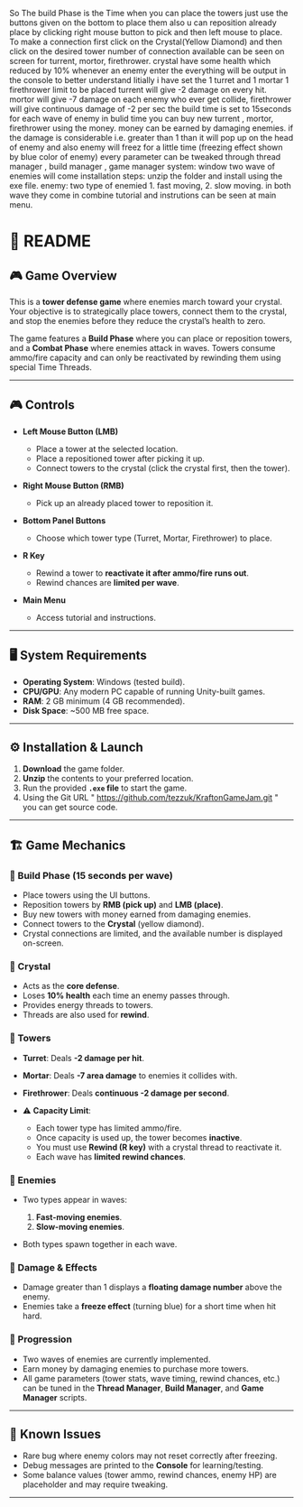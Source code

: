 So The build Phase is the Time when you can place the towers just use the buttons given on the bottom to place them also u can reposition already place by clicking right mouse button to pick and then left mouse to place. 
To make a connection first click on the Crystal(Yellow Diamond) and then click on the desired tower
number of connection available can be seen on screen for turrent, mortor, firethrower.
crystal have some health which reduced by 10% whenever an enemy enter the 
everything will be output in the console to better understand 
Iitially i have set the 1 turret and 1 mortar 1 firethrower limit to be placed
turrent will give -2 damage on every hit. mortor will give -7 damage on each enemy who ever get collide, firethrower will give continuous damage of -2 per sec
the build time is set to 15seconds for each wave of enemy
in bulid time you can buy new turrent , mortor, firethrower using the money.
money can be earned by damaging enemies.
if the damage is considerable i.e. greater than 1 than it will pop up on the head of enemy and also enemy will freez for a little time (freezing effect shown by blue color of enemy)
every parameter can be tweaked through thread manager , build manager , game manager
system: window 
two wave of enemies will come
installation steps: unzip the folder and install using the exe file.
enemy: two type of enemied 1. fast moving, 2. slow moving. in both wave they come in combine
tutorial and instrutions can be seen at main menu.

# 📘 README

## 🎮 Game Overview

This is a **tower defense game** where enemies march toward your crystal.
Your objective is to strategically place towers, connect them to the crystal, and stop the enemies before they reduce the crystal’s health to zero.

The game features a **Build Phase** where you can place or reposition towers, and a **Combat Phase** where enemies attack in waves. Towers consume ammo/fire capacity and can only be reactivated by rewinding them using special Time Threads.

---

## 🎮 Controls

* **Left Mouse Button (LMB)**

  * Place a tower at the selected location.
  * Place a repositioned tower after picking it up.
  * Connect towers to the crystal (click the crystal first, then the tower).
* **Right Mouse Button (RMB)**

  * Pick up an already placed tower to reposition it.
* **Bottom Panel Buttons**

  * Choose which tower type (Turret, Mortar, Firethrower) to place.
* **R Key**

  * Rewind a tower to **reactivate it after ammo/fire runs out**.
  * Rewind chances are **limited per wave**.
* **Main Menu**

  * Access tutorial and instructions.

---

## 🖥️ System Requirements

* **Operating System**: Windows (tested build).
* **CPU/GPU**: Any modern PC capable of running Unity-built games.
* **RAM**: 2 GB minimum (4 GB recommended).
* **Disk Space**: \~500 MB free space.

---

## ⚙️ Installation & Launch

1. **Download** the game folder.
2. **Unzip** the contents to your preferred location.
3. Run the provided **`.exe` file** to start the game.
4. Using the Git URL " https://github.com/tezzuk/KraftonGameJam.git " you can get source code.

---

## 🏗️ Game Mechanics

### 🔹 Build Phase (15 seconds per wave)

* Place towers using the UI buttons.
* Reposition towers by **RMB (pick up)** and **LMB (place)**.
* Buy new towers with money earned from damaging enemies.
* Connect towers to the **Crystal** (yellow diamond).
* Crystal connections are limited, and the available number is displayed on-screen.

### 🔹 Crystal

* Acts as the **core defense**.
* Loses **10% health** each time an enemy passes through.
* Provides energy threads to towers.
* Threads are also used for **rewind**.

### 🔹 Towers

* **Turret**: Deals **-2 damage per hit**.
* **Mortar**: Deals **-7 area damage** to enemies it collides with.
* **Firethrower**: Deals **continuous -2 damage per second**.
* ⚠️ **Capacity Limit**:

  * Each tower type has limited ammo/fire.
  * Once capacity is used up, the tower becomes **inactive**.
  * You must use **Rewind (R key)** with a crystal thread to reactivate it.
  * Each wave has **limited rewind chances**.

### 🔹 Enemies

* Two types appear in waves:

  1. **Fast-moving enemies**.
  2. **Slow-moving enemies**.
* Both types spawn together in each wave.

### 🔹 Damage & Effects

* Damage greater than 1 displays a **floating damage number** above the enemy.
* Enemies take a **freeze effect** (turning blue) for a short time when hit hard.

### 🔹 Progression

* Two waves of enemies are currently implemented.
* Earn money by damaging enemies to purchase more towers.
* All game parameters (tower stats, wave timing, rewind chances, etc.) can be tuned in the **Thread Manager**, **Build Manager**, and **Game Manager** scripts.

---

## 🐞 Known Issues

* Rare bug where enemy colors may not reset correctly after freezing.
* Debug messages are printed to the **Console** for learning/testing.
* Some balance values (tower ammo, rewind chances, enemy HP) are placeholder and may require tweaking.

---

